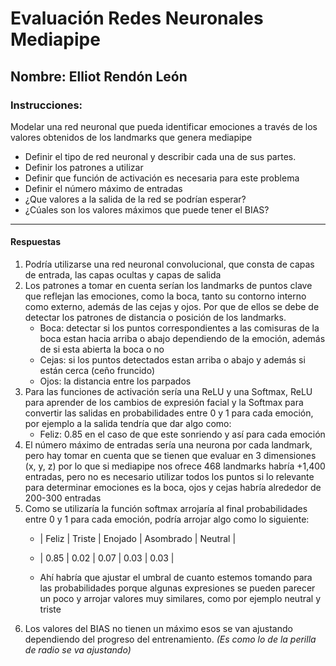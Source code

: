 # Evaluación Redes Neuronales Mediapipe

## Nombre: **Elliot Rendón León**

### Instrucciones:
Modelar una red neuronal que pueda identificar emociones a través de los valores obtenidos de los landmarks que genera mediapipe

+ Definir el tipo de red neuronal y describir cada una de sus partes. 
+ Definir los patrones a utilizar
+ Definir que función de activación es necesaria para este problema
+ Definir el número máximo de entradas
+ ¿Que valores a la salida de la red se podrían esperar?
+ ¿Cúales son los valores máximos que puede tener el BIAS?
---
#### Respuestas
1. Podría utilizarse una red neuronal convolucional, que consta de capas de entrada, las capas ocultas y capas de salida
2. Los patrones a tomar en cuenta serían los landmarks de puntos clave que reflejan las emociones, como la boca, tanto su contorno interno como externo, además de las cejas y ojos. Por que de ellos se debe de detectar los patrones de distancia o posición de los landmarks.
    + Boca: detectar si los puntos correspondientes a las comisuras de la boca estan hacia arriba o abajo dependiendo de la emoción, además de si esta abierta la boca o no
    + Cejas: si los puntos detectados estan arriba o abajo y además si están cerca (ceño fruncido)
    + Ojos: la distancia entre los parpados
3. Para las funciones de activación sería una ReLU y una Softmax, ReLU para aprender de los cambios de expresión facial y la Softmax para convertir las salidas en probabilidades entre 0 y 1 para cada emoción, por ejemplo a la salida tendría que dar algo como:
    + Feliz: 0.85 en el caso de que este sonriendo y así para cada emoción
4. El número máximo de entradas sería una neurona por cada landmark, pero hay tomar en cuenta que se tienen que evaluar en 3 dimensiones (x, y, z) por lo que si mediapipe nos ofrece 468 landmarks habría +1,400 entradas, pero no es necesario utilizar todos los puntos si lo relevante para determinar emociones es la boca, ojos y cejas habría alrededor de 200-300 entradas
5. Como se utilizaría la función softmax arrojaría al final probabilidades entre 0 y 1 para cada emoción, podría arrojar algo como lo siguiente:
    + | Feliz | Triste | Enojado | Asombrado | Neutral |
    + | 0.85  | 0.02   | 0.07    | 0.03      | 0.03    |

    + Ahí habría que ajustar el umbral de cuanto estemos tomando para las probabilidades porque algunas expresiones se pueden parecer un poco y arrojar valores muy similares, como por ejemplo neutral y triste
6. Los valores del BIAS no tienen un máximo esos se van ajustando dependiendo del progreso del entrenamiento. *(Es como lo de la perilla de radio se va ajustando)*

